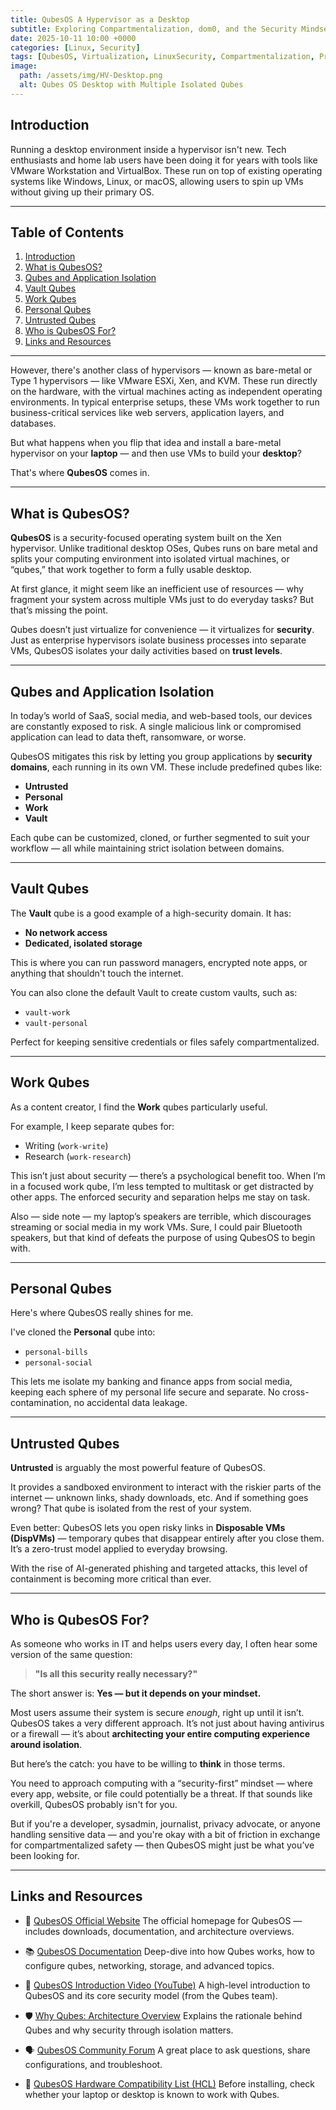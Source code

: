 ```yaml
---
title: QubesOS A Hypervisor as a Desktop
subtitle: Exploring Compartmentalization, dom0, and the Security Mindset Behind Qubes
date: 2025-10-11 10:00 +0000
categories: [Linux, Security]
tags: [QubesOS, Virtualization, LinuxSecurity, Compartmentalization, Privacy]
image:
  path: /assets/img/HV-Desktop.png
  alt: Qubes OS Desktop with Multiple Isolated Qubes
---
```


## Introduction

Running a desktop environment inside a hypervisor isn't new. Tech enthusiasts and home lab users have been doing it for years with tools like VMware Workstation and VirtualBox. These run on top of existing operating systems like Windows, Linux, or macOS, allowing users to spin up VMs without giving up their primary OS.

---


## Table of Contents

1. [Introduction](#introduction)
2. [What is QubesOS?](#what-is-qubesos)
3. [Qubes and Application Isolation](#qubes-and-application-isolation)
4. [Vault Qubes](#vault-qubes)
5. [Work Qubes](#work-qubes)
6. [Personal Qubes](#personal-qubes)
7. [Untrusted Qubes](#untrusted-qubes)
8. [Who is QubesOS For?](#who-is-qubesos-for)
9. [Links and Resources](#links-and-resources)

---

However, there's another class of hypervisors — known as bare-metal or Type 1 hypervisors — like VMware ESXi, Xen, and KVM. These run directly on the hardware, with the virtual machines acting as independent operating environments. In typical enterprise setups, these VMs work together to run business-critical services like web servers, application layers, and databases.

But what happens when you flip that idea and install a bare-metal hypervisor on your **laptop** — and then use VMs to build your **desktop**?

That's where **QubesOS** comes in.

---

## What is QubesOS?

**QubesOS** is a security-focused operating system built on the Xen hypervisor. Unlike traditional desktop OSes, Qubes runs on bare metal and splits your computing environment into isolated virtual machines, or “qubes,” that work together to form a fully usable desktop.

At first glance, it might seem like an inefficient use of resources — why fragment your system across multiple VMs just to do everyday tasks? But that’s missing the point.

Qubes doesn’t just virtualize for convenience — it virtualizes for **security**. Just as enterprise hypervisors isolate business processes into separate VMs, QubesOS isolates your daily  activities based on **trust levels**.

---

## Qubes and Application Isolation

In today’s world of SaaS, social media, and web-based tools, our devices are constantly exposed to risk. A single malicious link or compromised application can lead to data theft, ransomware, or worse.

QubesOS mitigates this risk by letting you group applications by **security domains**, each running in its own VM. These include predefined qubes like:

* **Untrusted**
* **Personal**
* **Work**
* **Vault**

Each qube can be customized, cloned, or further segmented to suit your workflow — all while maintaining strict isolation between domains.

---

## Vault Qubes

The **Vault** qube is a good example of a high-security domain. It has:

* **No network access**
* **Dedicated, isolated storage**

This is where you can run password managers, encrypted note apps, or anything that shouldn't touch the internet.

You can also clone the default Vault to create custom vaults, such as:

* `vault-work`
* `vault-personal`

Perfect for keeping sensitive credentials or files safely compartmentalized.

---

## Work Qubes

As a content creator, I find the **Work** qubes particularly useful.

For example, I keep separate qubes for:

* Writing (`work-write`)
* Research (`work-research`)

This isn’t just about security — there’s a psychological benefit too. When I’m in a focused work qube, I’m less tempted to multitask or get distracted by other apps. The enforced security and separation helps me stay on task.

Also — side note — my laptop’s speakers are terrible, which discourages streaming or social media in my work VMs. Sure, I could pair Bluetooth speakers, but that kind of defeats the purpose of using QubesOS to begin with.

---

## Personal Qubes

Here's where QubesOS really shines for me.

I've cloned the **Personal** qube into:

* `personal-bills`
* `personal-social`

This lets me isolate my banking and finance apps from social media, keeping each sphere of my personal life secure and separate. No cross-contamination, no accidental data leakage.

---

## Untrusted Qubes

**Untrusted** is arguably the most powerful feature of QubesOS.

It provides a sandboxed environment to interact with the riskier parts of the internet — unknown links, shady downloads, etc. And if something goes wrong? That qube is isolated from the rest of your system.

Even better: QubesOS lets you open risky links in **Disposable VMs (DispVMs)** — temporary qubes that disappear entirely after you close them. It’s a zero-trust model applied to everyday browsing.

With the rise of AI-generated phishing and targeted attacks, this level of containment is becoming more critical than ever.

---

## Who is QubesOS For?

As someone who works in IT and helps users every day, I often hear some version of the same question:

> **"Is all this security really necessary?"**

The short answer is: **Yes — but it depends on your mindset.**

Most users assume their system is secure *enough*, right up until it isn’t. QubesOS takes a very different approach. It’s not just about having antivirus or a firewall — it’s about **architecting your entire computing experience around isolation**.

But here’s the catch: you have to be willing to **think** in those terms.

You need to approach computing with a “security-first” mindset — where every app, website, or file could potentially be a threat. If that sounds like overkill, QubesOS probably isn't for you.

But if you're a developer, sysadmin, journalist, privacy advocate, or anyone handling sensitive data — and you're okay with a bit of friction in exchange for compartmentalized safety — then QubesOS might just be what you’ve been looking for.

---

## Links and Resources

* 🔗 [QubesOS Official Website](https://www.qubes-os.org)
  The official homepage for QubesOS — includes downloads, documentation, and architecture overviews.

* 📚 [QubesOS Documentation](https://www.qubes-os.org/doc/)
  Deep-dive into how Qubes works, how to configure qubes, networking, storage, and advanced topics.

* 🎥 [QubesOS Introduction Video (YouTube)](https://www.youtube.com/watch?v=3wN4bDyJbDg)
  A high-level introduction to QubesOS and its core security model (from the Qubes team).

* 🛡️ [Why Qubes: Architecture Overview](https://www.qubes-os.org/intro/)
  Explains the rationale behind Qubes and why security through isolation matters.

* 🗣️ [QubesOS Community Forum](https://forum.qubes-os.org/)
  A great place to ask questions, share configurations, and troubleshoot.

* 🧪 [QubesOS Hardware Compatibility List (HCL)](https://www.qubes-os.org/hcl/)
  Before installing, check whether your laptop or desktop is known to work with Qubes.
